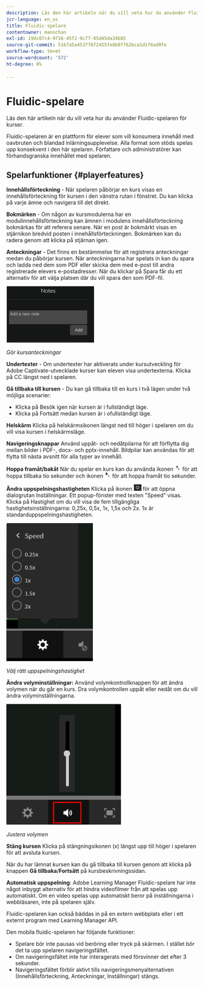 ```yaml
---
description: Läs den här artikeln när du vill veta hur du använder Fluidic-spelaren för kurser.
jcr-language: en_us
title: Fluidic-spelare
contentowner: manochan
exl-id: 19dc07c4-9716-45f2-9c77-05d45da34b85
source-git-commit: 5167a5a453776f2455fe8b0f762bca1d1f6ad0fe
workflow-type: tm+mt
source-wordcount: '572'
ht-degree: 0%

---
```


# Fluidic-spelare

Läs den här artikeln när du vill veta hur du använder Fluidic-spelaren för kurser.

Fluidic-spelaren är en plattform för elever som vill konsumera innehåll med oavbruten och blandad inlärningsupplevelse. Alla format som stöds spelas upp konsekvent i den här spelaren. Författare och administratörer kan förhandsgranska innehållet med spelaren.

## Spelarfunktioner {#playerfeatures}

<!--![](assets/fluidicplayer-callout.png)-->

**Innehållsförteckning** - När spelaren påbörjar en kurs visas en innehållsförteckning för kursen i den vänstra rutan i fönstret. Du kan klicka på varje ämne och navigera till det direkt.

**Bokmärken** - Om någon av kursmodulerna har en modulinnehållsförteckning kan ämnen i modulens innehållsförteckning bokmärkas för att referera senare. När en post är bokmärkt visas en stjärnikon bredvid posten i innehållsförteckningen. Bokmärken kan du radera genom att klicka på stjärnan igen.

**Anteckningar** - Det finns en bestämmelse för att registrera anteckningar medan du påbörjar kursen. När anteckningarna har spelats in kan du spara och ladda ned dem som PDF eller skicka dem med e-post till andra registrerade elevers e-postadresser. När du klickar på Spara får du ett alternativ för att välja platsen där du vill spara den som PDF-fil.

![](assets/notes.png)

*Gör kursanteckningar*

**Undertexter** - Om undertexter har aktiverats under kursutveckling för Adobe Captivate-utvecklade kurser kan eleven visa undertexterna. Klicka på CC längst ned i spelaren.

**Gå tillbaka till kursen** - Du kan gå tillbaka till en kurs i två lägen under två möjliga scenarier:

* Klicka på Besök igen när kursen är i fullständigt läge.
* Klicka på Fortsätt medan kursen är i ofullständigt läge.

**Helskärm** Klicka på helskärmsikonen längst ned till höger i spelaren om du vill visa kursen i helskärmsläge.

**Navigeringsknappar** Använd uppåt- och nedåtpilarna för att förflytta dig mellan bilder i PDF-, docx- och pptx-innehåll. Bildpilar kan användas för att flytta till nästa avsnitt för alla typer av innehåll.

**Hoppa framåt/bakåt** När du spelar en kurs kan du använda ikonen ![](assets/asset-1.png) för att hoppa tillbaka tio sekunder och ikonen ![](assets/assets-2.png) för att hoppa framåt tio sekunder.

**Ändra uppspelningshastigheten** Klicka på ikonen ![](assets/speedicon.png) för att öppna dialogrutan Inställningar. Ett popup-fönster med texten &quot;Speed&quot; visas. Klicka på Hastighet om du vill visa de fem tillgängliga hastighetsinställningarna: 0,25x, 0,5x, 1x, 1,5x och 2x. 1x är standarduppspelningshastigheten.

![](assets/speedvariants.png)

*Välj rätt uppspelningshastighet*

**Ändra volyminställningar:** Använd volymkontrollknappen för att ändra volymen när du går en kurs. Dra volymkontrollen uppåt eller nedåt om du vill ändra volyminställningarna.

![](assets/volumecontrol.png)

*Justera volymen*

**Stäng kursen** Klicka på stängningsikonen (x) längst upp till höger i spelaren för att avsluta kursen.

När du har lämnat kursen kan du gå tillbaka till kursen genom att klicka på knappen **Gå tillbaka**/**Fortsätt** på kursbeskrivningssidan.

**Automatisk uppspelning**: Adobe Learning Manager Fluidic-spelare har inte något inbyggt alternativ för att hindra videofilmer från att spelas upp automatiskt. Om en video spelas upp automatiskt beror på inställningarna i webbläsaren, inte på spelaren själv.

Fluidic-spelaren kan också bäddas in på en extern webbplats eller i ett externt program med Learning Manager API.

Den mobila fluidic-spelaren har följande funktioner:

* Spelare bör inte pausas vid beröring eller tryck på skärmen. I stället bör det ta upp spelaren navigeringsfältet.
* Om navigeringsfältet inte har interagerats med försvinner det efter 3 sekunder.
* Navigeringsfältet förblir aktivt tills navigeringsmenyalternativen (Innehållsförteckning, Anteckningar, Inställningar) stängs.

